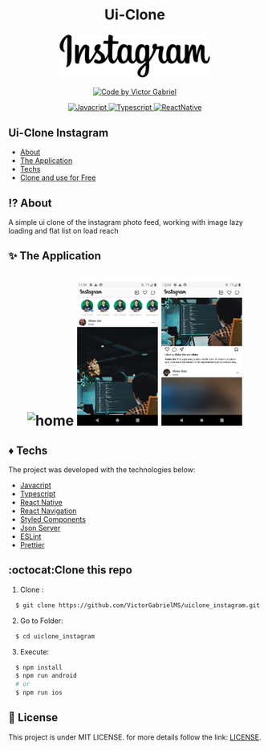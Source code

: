 <h1 align="center">
    <span>Ui-Clone</span>
</h1>
<h3 align="center">
    <img alt="Logo" title="#logo" width="300px" src="github/instagram.png" style="border-radius: 8px">
</h3>

<p align="center">
   <a href="https://github.com/VictorGabrielMS">
    <img alt="Code by Victor Gabriel" src="https://img.shields.io/badge/code%20by-Victor Gabriel-%23E02041">
  </a>
</p>

<p align="center">
  <a href="https://developer.mozilla.org/pt-BR/docs/Web/JavaScript">
    <img alt="Javacript" src="https://img.shields.io/badge/Javacript-%23D1CB36">
  </a>
  <a href="https://www.typescriptlang.org/">
    <img alt="Typescript" src="https://img.shields.io/badge/Typescript-%23007acc">
  </a>
  <a href="https://reactnative.dev/">
    <img alt="ReactNative" src="https://img.shields.io/badge/React Native-%235465D1">
  </a>
</p>

## Ui-Clone Instagram

- [About](#about)
- [The Application](#application)
- [Techs](#techs)
- [Clone and use for Free](#clone)

<a id="about"></a>

## :interrobang: About

A simple ui clone of the instagram photo feed, working with image lazy loading and flat list on load reach

<a id="application"></a>

## :sparkles: The Application

<h1 align="center">
    <img alt="home" src="github/usage.gif" width="32%" >
    <img alt="home" src="github/screen_one.png" width="32%" >
    <img alt="home" src="github/screen_two.png" width="32%" >
</h1>

<a id="techs"></a>

## :diamonds: Techs

The project was developed with the technologies below:

- [Javacript](https://developer.mozilla.org/pt-BR/docs/Web/JavaScript)
- [Typescript](https://www.typescriptlang.org/)
- [React Native](https://reactnative.dev/)
- [React Navigation](https://reactnavigation.org/)
- [Styled Components](https://styled-components.com/)
- [Json Server](https://www.npmjs.com/package/json-server)
- [ESLint](https://eslint.org/)
- [Prettier](https://prettier.io/)

<a id="clone"></a>

## :octocat:Clone this repo

1. Clone :

```sh
  $ git clone https://github.com/VictorGabrielMS/uiclone_instagram.git
```

2. Go to Folder:

```sh
  $ cd uiclone_instagram
```

3. Execute:

```sh
  $ npm install
  $ npm run android
  # or
  $ npm run ios
```

## :memo: License

This project is under MIT LICENSE. for more details follow the link: [LICENSE](LICENSE).

